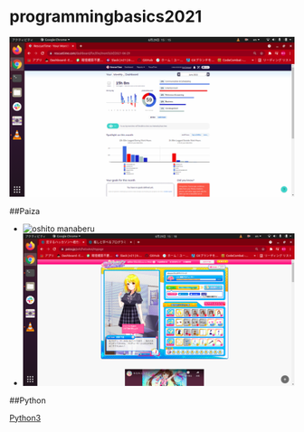 # programmingbasics2021

![Rescuetime](./image/p1.png)

##Paiza

- ![oshito manaberu](./image/p7.png)
- ![恋するハッカソン](./image/p3.png)

##Python

[Python3](https://github.com/itc-n21019/lesson.git)
